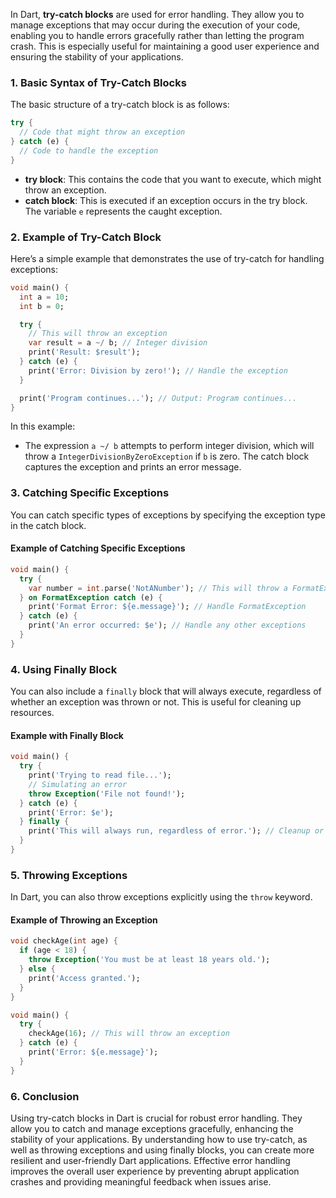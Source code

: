 In Dart, **try-catch blocks** are used for error handling. They allow you to manage exceptions that may occur during the execution of your code, enabling you to handle errors gracefully rather than letting the program crash. This is especially useful for maintaining a good user experience and ensuring the stability of your applications.

### 1. **Basic Syntax of Try-Catch Blocks**

The basic structure of a try-catch block is as follows:

```dart
try {
  // Code that might throw an exception
} catch (e) {
  // Code to handle the exception
}
```

- **try block**: This contains the code that you want to execute, which might throw an exception.
- **catch block**: This is executed if an exception occurs in the try block. The variable `e` represents the caught exception.

### 2. **Example of Try-Catch Block**

Here’s a simple example that demonstrates the use of try-catch for handling exceptions:

```dart
void main() {
  int a = 10;
  int b = 0;

  try {
    // This will throw an exception
    var result = a ~/ b; // Integer division
    print('Result: $result');
  } catch (e) {
    print('Error: Division by zero!'); // Handle the exception
  }

  print('Program continues...'); // Output: Program continues...
}
```

In this example:
- The expression `a ~/ b` attempts to perform integer division, which will throw a `IntegerDivisionByZeroException` if `b` is zero. The catch block captures the exception and prints an error message.

### 3. **Catching Specific Exceptions**

You can catch specific types of exceptions by specifying the exception type in the catch block.

#### Example of Catching Specific Exceptions

```dart
void main() {
  try {
    var number = int.parse('NotANumber'); // This will throw a FormatException
  } on FormatException catch (e) {
    print('Format Error: ${e.message}'); // Handle FormatException
  } catch (e) {
    print('An error occurred: $e'); // Handle any other exceptions
  }
}
```

### 4. **Using Finally Block**

You can also include a `finally` block that will always execute, regardless of whether an exception was thrown or not. This is useful for cleaning up resources.

#### Example with Finally Block

```dart
void main() {
  try {
    print('Trying to read file...');
    // Simulating an error
    throw Exception('File not found!');
  } catch (e) {
    print('Error: $e');
  } finally {
    print('This will always run, regardless of error.'); // Cleanup or final steps
  }
}
```

### 5. **Throwing Exceptions**

In Dart, you can also throw exceptions explicitly using the `throw` keyword.

#### Example of Throwing an Exception

```dart
void checkAge(int age) {
  if (age < 18) {
    throw Exception('You must be at least 18 years old.');
  } else {
    print('Access granted.');
  }
}

void main() {
  try {
    checkAge(16); // This will throw an exception
  } catch (e) {
    print('Error: ${e.message}');
  }
}
```

### 6. **Conclusion**

Using try-catch blocks in Dart is crucial for robust error handling. They allow you to catch and manage exceptions gracefully, enhancing the stability of your applications. By understanding how to use try-catch, as well as throwing exceptions and using finally blocks, you can create more resilient and user-friendly Dart applications. Effective error handling improves the overall user experience by preventing abrupt application crashes and providing meaningful feedback when issues arise.

